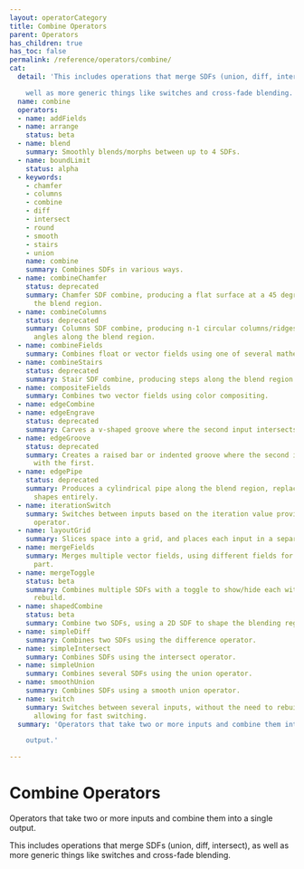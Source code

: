 ```yaml
---
layout: operatorCategory
title: Combine Operators
parent: Operators
has_children: true
has_toc: false
permalink: /reference/operators/combine/
cat:
  detail: 'This includes operations that merge SDFs (union, diff, intersect), as

    well as more generic things like switches and cross-fade blending.'
  name: combine
  operators:
  - name: addFields
  - name: arrange
    status: beta
  - name: blend
    summary: Smoothly blends/morphs between up to 4 SDFs.
  - name: boundLimit
    status: alpha
  - keywords:
    - chamfer
    - columns
    - combine
    - diff
    - intersect
    - round
    - smooth
    - stairs
    - union
    name: combine
    summary: Combines SDFs in various ways.
  - name: combineChamfer
    status: deprecated
    summary: Chamfer SDF combine, producing a flat surface at a 45 degree angle along
      the blend region.
  - name: combineColumns
    status: deprecated
    summary: Columns SDF combine, producing n-1 circular columns/ridges at a 45 degree
      angles along the blend region.
  - name: combineFields
    summary: Combines float or vector fields using one of several mathematical operations.
  - name: combineStairs
    status: deprecated
    summary: Stair SDF combine, producing steps along the blend region.
  - name: compositeFields
    summary: Combines two vector fields using color compositing.
  - name: edgeCombine
  - name: edgeEngrave
    status: deprecated
    summary: Carves a v-shaped groove where the second input intersects with the first.
  - name: edgeGroove
    status: deprecated
    summary: Creates a raised bar or indented groove where the second input intersects
      with the first.
  - name: edgePipe
    status: deprecated
    summary: Produces a cylindrical pipe along the blend region, replacing the input
      shapes entirely.
  - name: iterationSwitch
    summary: Switches between inputs based on the iteration value provided by a downstream
      operator.
  - name: layoutGrid
    summary: Slices space into a grid, and places each input in a separate cell.
  - name: mergeFields
    summary: Merges multiple vector fields, using different fields for each vector
      part.
  - name: mergeToggle
    status: beta
    summary: Combines multiple SDFs with a toggle to show/hide each without a shader
      rebuild.
  - name: shapedCombine
    status: beta
    summary: Combine two SDFs, using a 2D SDF to shape the blending region.
  - name: simpleDiff
    summary: Combines two SDFs using the difference operator.
  - name: simpleIntersect
    summary: Combines SDFs using the intersect operator.
  - name: simpleUnion
    summary: Combines several SDFs using the union operator.
  - name: smoothUnion
    summary: Combines SDFs using a smooth union operator.
  - name: switch
    summary: Switches between several inputs, without the need to rebuild the shader,
      allowing for fast switching.
  summary: 'Operators that take two or more inputs and combine them into a single

    output.'

---
```


# Combine Operators

Operators that take two or more inputs and combine them into a single
output.

This includes operations that merge SDFs (union, diff, intersect), as
well as more generic things like switches and cross-fade blending.
